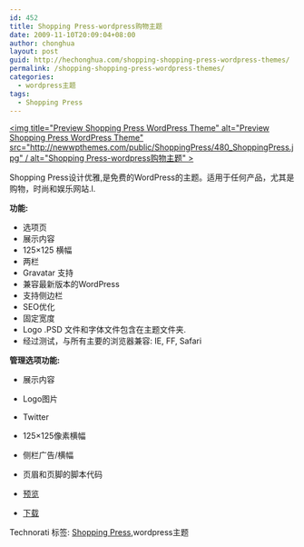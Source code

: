 ```yaml
---
id: 452
title: Shopping Press-wordpress购物主题
date: 2009-11-10T20:09:04+08:00
author: chonghua
layout: post
guid: http://hechonghua.com/shopping-shopping-press-wordpress-themes/
permalink: /shopping-shopping-press-wordpress-themes/
categories:
  - wordpress主题
tags:
  - Shopping Press
---
```

[<img title="Preview Shopping Press WordPress Theme" alt="Preview Shopping Press WordPress Theme" src="http://newwpthemes.com/public/ShoppingPress/480_ShoppingPress.jpg" / alt="Shopping Press-wordpress购物主题" >](http://newwpthemes.com/preview/?wptheme=ShoppingPress-188) 

Shopping Press设计优雅,是免费的WordPress的主题。适用于任何产品，尤其是购物，时尚和娱乐网站.l.

**功能:**

  * 选项页
  * 展示内容
  * 125×125 横幅 
  * 两栏
  * Gravatar 支持
  * 兼容最新版本的WordPress
  * 支持侧边栏
  * SEO优化
  * 固定宽度
  * Logo .PSD 文件和字体文件包含在主题文件夹. 
  * 经过测试，与所有主要的浏览器兼容: IE, FF, Safari 

**管理选项功能:**

  * 展示内容
  * Logo图片
  * Twitter 
  * 125×125像素横幅
  * 侧栏广告/横幅
  * 页眉和页脚的脚本代码

  * <a href="http://newwpthemes.com/preview/?wptheme=ShoppingPress-188" target="_blank">预览</a> 
  * <a href="http://newwpthemes.com/download/shopping-press-188.zip" target="_blank">下载</a>
<div style="padding-bottom: 0px; margin: 0px; padding-left: 0px; padding-right: 0px; display: inline; float: none; padding-top: 0px" id="scid:0767317B-992E-4b12-91E0-4F059A8CECA8:15f984fc-3135-434e-a7ba-fd0349109203" class="wlWriterEditableSmartContent">
  Technorati 标签: <a href="http://technorati.com/tags/Shopping+Press" rel="tag">Shopping Press</a>,wordpress主题
</div>